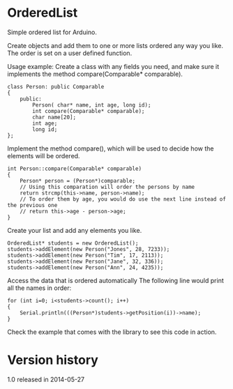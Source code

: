 OrderedList
===========

Simple ordered list for Arduino.

Create objects and add them to one or more lists ordered any way you like. The order is set on a user defined function.

Usage example:
Create a class with any fields you need, and make sure it implements the method compare(Comparable* comparable).

    class Person: public Comparable
    {
        public:
            Person( char* name, int age, long id);
            int compare(Comparable* comparable);
            char name[20];
            int age;
            long id;        
    };
    
Implement the method compare(), which will be used to decide how the elements will be ordered.

    int Person::compare(Comparable* comparable)
    {
        Person* person = (Person*)comparable;
        // Using this comparation will order the persons by name
        return strcmp(this->name, person->name);
        // To order them by age, you would do use the next line instead of the previous one
        // return this->age - person->age;
    }
    

Create your list and add any elements you like.

    OrderedList* students = new OrderedList();
    students->addElement(new Person("Jones", 28, 7233)); 
    students->addElement(new Person("Tim", 17, 2113)); 
    students->addElement(new Person("Jane", 32, 336)); 
    students->addElement(new Person("Ann", 24, 4235)); 

Access the data that is ordered automatically
The following line would print all the names in order:

    for (int i=0; i<students->count(); i++) 
    {
        Serial.println(((Person*)students->getPosition(i))->name);
    }

Check the example that comes with the library to see this code in action.

Version history
===========
1.0 released in 2014-05-27
